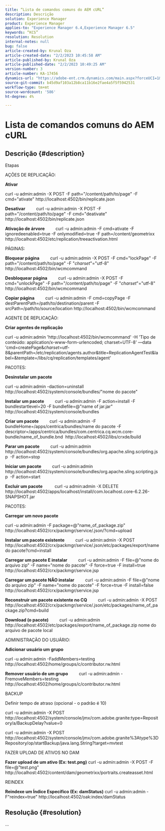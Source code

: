 ```yaml
---
title: “Lista de comandos comuns do AEM cURL”
description: Descrição
solution: Experience Manager
product: Experience Manager
applies-to: "Experience Manager 6.4,Experience Manager 6.5"
keywords: “KCS”
resolution: Resolution
internal-notes: null
bug: false
article-created-by: Krunal Oza
article-created-date: "2/2/2023 10:45:58 AM"
article-published-by: Krunal Oza
article-published-date: "2/2/2023 10:49:25 AM"
version-number: 3
article-number: KA-17456
dynamics-url: "https://adobe-ent.crm.dynamics.com/main.aspx?forceUCI=1&pagetype=entityrecord&etn=knowledgearticle&id=bd4d31c4-e6a2-ed11-aad1-6045bd006149"
source-git-commit: b45d9af103a12b8ca11b16e2fae4a5f5f5942531
workflow-type: tm+mt
source-wordcount: '586'
ht-degree: 4%

---
```


# Lista de comandos comuns do AEM cURL

## Descrição {#description}


Etapas

AÇÕES DE REPLICAÇÃO:

<b>Ativar</b>

curl -u admin:admin -X POST -F path=&quot;/content/path/to/page&quot; -F cmd=&quot;ativate&quot; http://localhost:4502/bin/replicate.json

<b>Desativar</b>
        curl -u admin:admin -X POST -F path=&quot;/content/path/to/page&quot; -F cmd=&quot;deativate&quot; http://localhost:4502/bin/replicate.json

<b>Ativação de árvore</b>
        curl -u admin:admin -F cmd=ativate -F ignoredeenabled=true -F onlymodified=true -F path=/content/geometrixx http://localhost:4502/etc/replication/treeactivation.html

PÁGINAS:

<b>Bloquear página</b>
        curl -u admin:admin -X POST -F cmd=&quot;lockPage&quot; -F path=&quot;/content/path/to/page&quot; -F &quot;_charset_&quot;=&quot;utf-8&quot; http://localhost:4502/bin/wcmcommand

<b>Desbloquear página</b>
        curl -u admin:admin -X POST -F cmd=&quot;unlockPage&quot; -F path=&quot;/content/path/to/page&quot; -F &quot;_charset_&quot;=&quot;utf-8&quot; http://localhost:4502/bin/wcmcommand

<b>Copiar página</b>
        curl -u admin:admin -F cmd=copyPage -F destParentPath=/path/to/destination/parent -F srcPath=/path/to/source/location http://localhost:4502/bin/wcmcommand

AGENTE DE REPLICAÇÃO:

<b>Criar agentes de replicação</b>

curl -u admin:admin &#39;http://localhost:4502/bin/wcmcommand&#39; -H &#39;Tipo de conteúdo: application/x-www-form-urlencoded; charset=UTF-8&#39; —data &#39;cmd=createPage&amp;_charset_=utf-8&amp;parentPath=/etc/replication/agents.author&amp;title=ReplicationAgentTest&amp;label=&amp;template=/libs/cq/replication/templates/agent&#39;

PACOTES:

<b>Desinstalar um pacote</b>

curl -u admin:admin -daction=uninstall http://localhost:4502/system/console/bundles/&quot;nome do pacote&quot;

<b>Instalar um pacote</b>
        curl -u admin:admin -F action=install -F bundlestartlevel=20 -F bundlefile=@&quot;name of jar.jar&quot; http://localhost:4502/system/console/bundles

<b>Criar um pacote</b>
        curl -u admin:admin -F bundleHome=/apps/centrica/bundles/name do pacote -F descriptor=/apps/centrica/bundles/com.centrica.cq.wcm.core-bundle/name_of_bundle.bnd  http://localhost:4502/libs/crxde/build

<b>Parar um pacote</b>
        curl -u admin:admin http://localhost:4502/system/console/bundles/org.apache.sling.scripting.jsp  -F action=stop

<b>Iniciar um pacote</b>
        curl -u admin:admin http://localhost:4502/system/console/bundles/org.apache.sling.scripting.jsp  -F action=start

<b>Excluir um pacote</b>
         curl -u admin:admin -X DELETE http://localhost:4502/apps/localhost/install/com.localhost.core-6.2.26-SNAPSHOT.jar

PACOTES:

<b>Carregar um novo pacote</b>

curl -u admin:admin -F package=@&quot;name_of_package.zip&quot; http://localhost:4502/crx/packmgr/service/.json/?cmd=upload

<b>Instalar um pacote existente</b>
        curl -u admin:admin -X POST http://localhost:4502/crx/packmgr/service/.json/etc/packages/export/name do pacote?cmd=install

<b>Carregar um pacote E instalar</b>
        curl -u admin:admin -F file=@&quot;nome do arquivo zip&quot; -F name=&quot;nome do pacote&quot; -F force=true -F install=true http://localhost:4502/crx/packmgr/service.jsp

<b>Carregar um pacote NÃO instalar</b>
        curl -u admin:admin -F file=@&quot;nome do arquivo zip&quot; -F name=&quot;nome do pacote&quot; -F force=true -F install=false http://localhost:4502/crx/packmgr/service.jsp

<b>Reconstruir um pacote existente no CQ</b>
        curl -u admin:admin -X POST http://localhost:4502/crx/packmgr/service/.json/etc/packages/name_of_package.zip?cmd=build

<b>Download (o pacote)</b>
        curl -u admin:admin http://localhost:4502/etc/packages/export/name_of_package.zip nome do arquivo de pacote local

ADMINISTRAÇÃO DO USUÁRIO:

<b>Adicionar usuário um grupo</b>

curl -u admin:admin -FaddMembers=testing http://localhost:4502/home/groups/c/contributor.rw.html

<b>Remover usuário de um grupo</b>
        curl -u admin:admin -FremoveMembers=testing http://localhost:4502/home/groups/c/contributor.rw.html

BACKUP

Definir tempo de atraso (opcional - o padrão é 10)

curl -u admin:admin -X POST http://localhost:4502/system/console/jmx/com.adobe.granite:type=Repository/a/BackupDelay?value=0

curl -u admin:admin -X POST http://localhost:4502/system/console/jmx/com.adobe.granite%3Atype%3DRepository/op/startBackup/java.lang.String?target=mvtest

FAZER UPLOAD DE ATIVOS NO DAM

<b>Fazer upload de um ativo (Ex: test.png)</b>
curl -u admin:admin -X POST -F file=@&quot;test.png&quot; http://localhost:4502/content/dam/geometrixx/portraits.createasset.html

REINDEX

<b>Reindexe um Índice Específico (Ex: damStatus)</b>
curl -u admin:admin -F&quot;reindex=true&quot; http://localhost:4502/oak:index/damStatus


## Resolução {#resolution}


...
